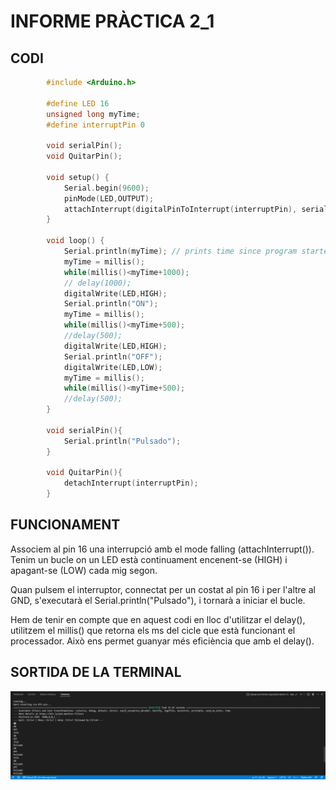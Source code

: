 # **INFORME PRÀCTICA 2_1** #

## **CODI** ##
```c++
        #include <Arduino.h>

        #define LED 16  
        unsigned long myTime;  
        #define interruptPin 0    

        void serialPin();  
        void QuitarPin();

        void setup() {    
            Serial.begin(9600); 
            pinMode(LED,OUTPUT);  
            attachInterrupt(digitalPinToInterrupt(interruptPin), serialPin, FALLING);  
        }

        void loop() {  
            Serial.println(myTime); // prints time since program started
            myTime = millis();  
            while(millis()<myTime+1000);  
            // delay(1000);         
            digitalWrite(LED,HIGH);
            Serial.println("ON");
            myTime = millis();  
            while(millis()<myTime+500);  
            //delay(500);  
            digitalWrite(LED,HIGH);  
            Serial.println("OFF");  
            digitalWrite(LED,LOW);  
            myTime = millis();  
            while(millis()<myTime+500);  
            //delay(500);  
        }

        void serialPin(){  
            Serial.println("Pulsado");
        }

        void QuitarPin(){  
            detachInterrupt(interruptPin);
        }
```

## **FUNCIONAMENT**  ##
Associem al pin 16 una interrupció amb el mode falling (attachInterrupt()).  
Tenim un bucle on un LED està continuament encenent-se (HIGH) i apagant-se (LOW) cada mig segon.  

Quan pulsem el interruptor, connectat per un costat al pin 16 i per l'altre al GND, s'executarà el Serial.println("Pulsado"), i tornarà a iniciar el bucle.
 
Hem de tenir en compte que en aquest codi en lloc d'utilitzar el delay(), utilitzem el millis() que retorna els ms del cicle que està funcionant el processador. Això ens permet guanyar més eficiència que amb el delay().
  
## **SORTIDA DE LA TERMINAL** ##
![](Imatge.jpeg)
